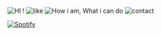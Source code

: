 
![HI !](https://github.com/DanyHoussin/DanyHoussin/assets/164888564/5547560d-af8c-4550-b83a-15b80e3a86be)
![like](https://github.com/DanyHoussin/DanyHoussin/assets/164888564/160e89dc-1b18-4d18-afba-edc18613e0ba)
![How i am, What i can do](https://github.com/DanyHoussin/DanyHoussin/assets/164888564/dffaa551-81d5-4677-a0d0-27f4fd6c17d6)
![contact](https://github.com/user-attachments/assets/ed74246f-1706-4246-97b5-b54df4645f10)

[![Spotify](https://danyhoussin.vercel.app/api/spotify)](https://open.spotify.com/user/317qnbqpjs6lwtlcskkd2emiimi4?si=xGt1B4j4QVGeJ8AQCOzQig)

